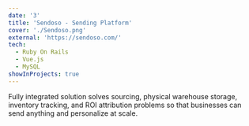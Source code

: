 ```yaml
---
date: '3'
title: 'Sendoso - ​Sending Platform'
cover: './Sendoso.png'
external: 'https://sendoso.com/'
tech:
  - Ruby On Rails
  - Vue.js
  - MySQL
showInProjects: true
---
```


Fully integrated solution solves sourcing, physical warehouse storage, inventory tracking, and ROI attribution problems so that businesses can send anything and personalize at scale.​

